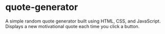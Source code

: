 # quote-generator
A simple random quote generator built using HTML, CSS, and JavaScript. Displays a new motivational quote each time you click a button.
